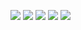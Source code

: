 
[![](https://raw.githubusercontent.com/Wooda/github-profile-summary-cards-example/master/profile-summary-card-output/chartreuse_dark/0-profile-details.svg)](https://github.com/Wooda/github-profile-summary-cards)
[![](https://raw.githubusercontent.com/Wooda/github-profile-summary-cards-example/master/profile-summary-card-output/chartreuse_dark/1-repos-per-language.svg)](https://github.com/Wooda/github-profile-summary-cards) [![](https://raw.githubusercontent.com/Wooda/github-profile-summary-cards-example/master/profile-summary-card-output/chartreuse_dark/2-most-commit-language.svg)](https://github.com/Wooda/github-profile-summary-cards)
[![](https://raw.githubusercontent.com/Wooda/github-profile-summary-cards-example/master/profile-summary-card-output/chartreuse_dark/3-stats.svg)](https://github.com/Wooda/github-profile-summary-cards) [![](https://raw.githubusercontent.com/Wooda/github-profile-summary-cards-example/master/profile-summary-card-output/chartreuse_dark/4-productive-time.svg)](https://github.com/Wooda/github-profile-summary-cards)

